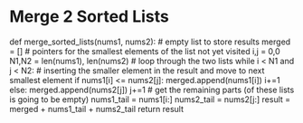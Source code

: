 # Merge 2 Sorted Lists

   def merge_sorted_lists(nums1, nums2):
    # empty list to store results
    merged = []
    # pointers for the smallest elements of the list not yet visited
    i,j = 0,0
    N1,N2 = len(nums1), len(nums2)
    # loop through the two lists
    while i < N1 and j < N2:
        # inserting the smaller element in the result and move to next smallest element
        if nums1[i] <= nums2[j]:
            merged.append(nums1[i])
            i+=1
        else:
            merged.append(nums2[j])
            j+=1
    # get the remaining parts (of these lists is going to be empty)
    nums1_tail = nums1[i:]
    nums2_tail = nums2[j:]
    result = merged + nums1_tail + nums2_tail
    return result

